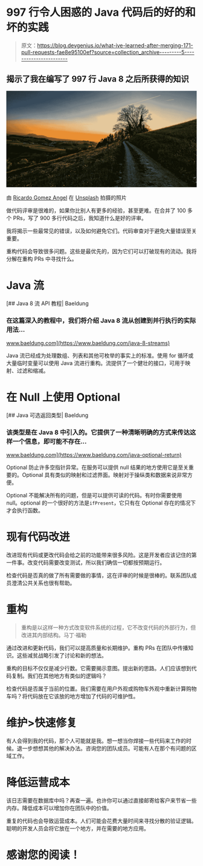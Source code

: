 # 997 行令人困惑的 Java 代码后的好的和坏的实践

> 原文：<https://blog.devgenius.io/what-ive-learned-after-merging-171-pull-requests-fae8e95100ef?source=collection_archive---------5----------------------->

## 揭示了我在编写了 997 行 Java 8 之后所获得的知识

![](img/e980adb39d9ac80c56d9c4ea0ac4da72.png)

由 [Ricardo Gomez Angel](https://unsplash.com/@ripato?utm_source=medium&utm_medium=referral) 在 [Unsplash](https://unsplash.com?utm_source=medium&utm_medium=referral) 拍摄的照片

做代码评审是很难的，如果你比别人有更多的经验，甚至更难。在合并了 100 多个 PRs，写了 900 多行代码之后，我知道什么是好的评审。

我将揭示一些最常见的错误，以及如何避免它们。代码审查对于避免大量错误至关重要。

重构代码会导致很多问题。这些是最优先的，因为它们可以打破现有的流动。我将分解在重构 PRs 中寻找什么。

# Java 流

[](https://www.baeldung.com/java-8-streams) [## Java 8 流 API 教程| Baeldung

### 在这篇深入的教程中，我们将介绍 Java 8 流从创建到并行执行的实际用法…

www.baeldung.com](https://www.baeldung.com/java-8-streams) 

Java 流已经成为处理数组、列表和其他可枚举的事实上的标准。使用 for 循环或大量临时变量可以使用 Java 流进行重构。流提供了一个健壮的接口，可用于映射、过滤和缩减。

# 在 Null 上使用 Optional

[](https://www.baeldung.com/java-optional-return) [## Java 可选返回类型| Baeldung

### 该类型是在 Java 8 中引入的。它提供了一种清晰明确的方式来传达这样一个信息，即可能不存在…

www.baeldung.com](https://www.baeldung.com/java-optional-return) 

Optional 防止许多空指针异常。在服务可以提供 null 结果的地方使用它是至关重要的。Optional 具有类似的映射和过滤界面。映射对于操纵类和数据来说非常方便。

Optional 不能解决所有的问题，但是可以提供可读的代码。有时你需要使用 null。optional 的一个很好的方法是`ifPresent`，它只有在 Optional 存在的情况下才会执行函数。

# 现有代码改进

改进现有代码或更改代码会给之前的功能带来很多风险。这是开发者应该记住的第一件事。改变代码需要改变测试，所以我们确信一切都按预期运行。

检查代码是否真的做了所有需要做的事情，这在评审的时候是很棒的。联系团队成员澄清公共关系也很有帮助。

# 重构

> 重构是以这样一种方式改变软件系统的过程，它不改变代码的外部行为，但改进其内部结构。马丁·福勒

通过改进和更新代码，我们可以提高质量和长期维护。重构 PRs 在团队中传播知识。这些减贫战略引发了讨论和新的想法。

重构的目标不仅仅是减少行数。它需要揭示意图。提出新的思路。人们应该想到代码复制。我们在其他地方有类似的逻辑吗？

检查代码是否属于当前的位置。我们需要在用户外观或购物车外观中重新计算购物车吗？将代码放在它该放的地方增加了代码的可维护性。

# 维护>快速修复

有人会得到我的代码，那个人可能就是我。想一想当你焊接一些代码来工作的时候。退一步想想其他的解决办法。咨询您的团队成员。可能有人在那个有问题的区域工作。

# 降低运营成本

该日志需要在数据库中吗？再查一遍。也许你可以通过直接邮寄给客户来节省一些内存。降低成本可以增加你在团队中的价值。

重复的代码也会导致运营成本。人们可能会花费大量时间来寻找分散的验证逻辑。聪明的开发人员会将它放在一个地方，并在需要的地方应用。

# 感谢您的阅读！